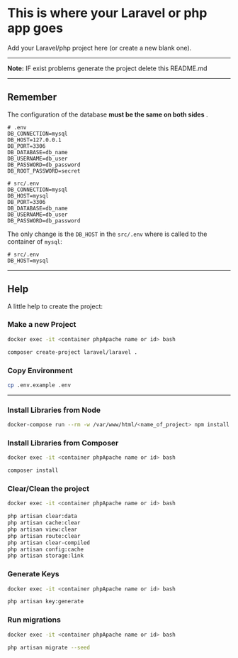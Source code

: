 # This is where your Laravel or php app goes

Add your Laravel/php project here (or create a new blank one).

---

**Note:** IF exist problems generate the project delete this README.md

---

## Remember

The configuration of the database **must be the same on both sides** .

```dotenv
# .env
DB_CONNECTION=mysql
DB_HOST=127.0.0.1
DB_PORT=3306
DB_DATABASE=db_name
DB_USERNAME=db_user
DB_PASSWORD=db_password
DB_ROOT_PASSWORD=secret
```

```dotenv
# src/.env
DB_CONNECTION=mysql
DB_HOST=mysql
DB_PORT=3306
DB_DATABASE=db_name
DB_USERNAME=db_user
DB_PASSWORD=db_password
```

The only change is the `DB_HOST` in the `src/.env` where is called to the container of `mysql`:

```dotenv
# src/.env
DB_HOST=mysql
```

---

## Help

A little help to create the project:

### Make a new Project

```sh
docker exec -it <container phpApache name or id> bash
```

```sh
composer create-project laravel/laravel .
```

### Copy Environment

```sh
cp .env.example .env
```

---

### Install Libraries from Node

```sh
docker-compose run --rm -w /var/www/html/<name_of_project> npm install
```

### Install Libraries from Composer

```sh
docker exec -it <container phpApache name or id> bash
```

```sh
composer install
```

### Clear/Clean the project

```sh
docker exec -it <container phpApache name or id> bash
```

```sh
php artisan clear:data
php artisan cache:clear
php artisan view:clear
php artisan route:clear
php artisan clear-compiled
php artisan config:cache
php artisan storage:link
```

### Generate Keys

```sh
docker exec -it <container phpApache name or id> bash
```

```sh
php artisan key:generate
```

### Run migrations

```sh
docker exec -it <container phpApache name or id> bash
```

```sh
php artisan migrate --seed
```